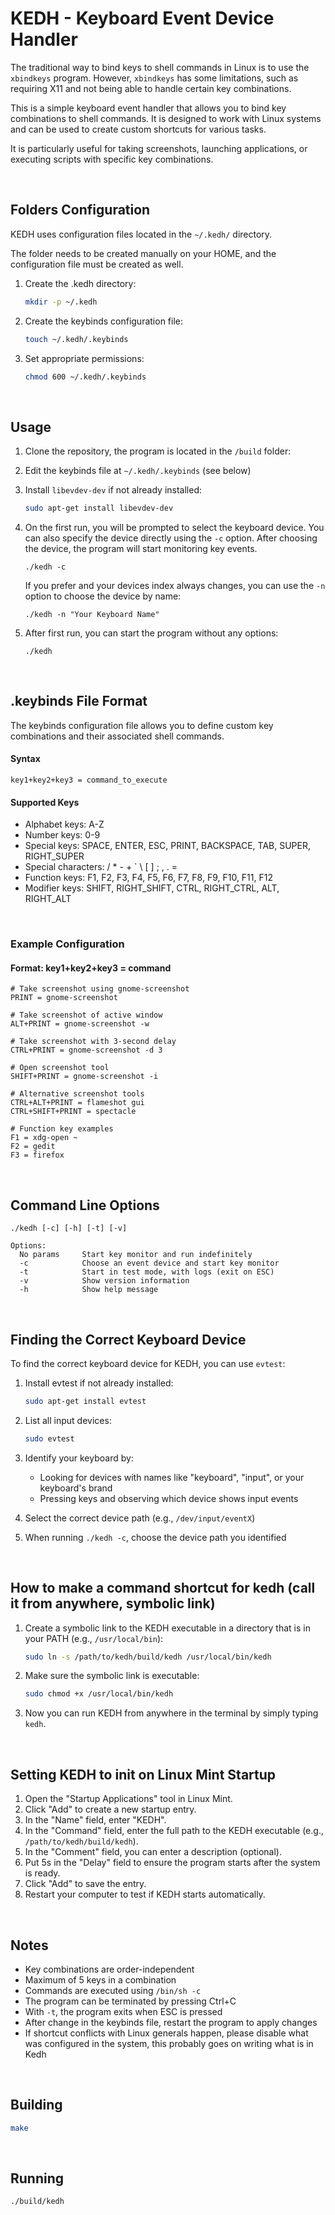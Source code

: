 # KEDH - Keyboard Event Device Handler
The traditional way to bind keys to shell commands in Linux is to use the `xbindkeys` program. However, `xbindkeys` has some limitations, such as requiring X11 and not being able to handle certain key combinations.

This is a simple keyboard event handler that allows you to bind key combinations to shell commands. It is designed to work with Linux systems and can be used to create custom shortcuts for various tasks.

It is particularly useful for taking screenshots, launching applications, or executing scripts with specific key combinations.

&nbsp;
## Folders Configuration
KEDH uses configuration files located in the `~/.kedh/` directory.

The folder needs to be created manually on your HOME, and the configuration file must be created as well.

1. Create the .kedh directory:
   ```bash
   mkdir -p ~/.kedh
   ```

2. Create the keybinds configuration file:
   ```bash
   touch ~/.kedh/.keybinds
   ```

3. Set appropriate permissions:
   ```bash
   chmod 600 ~/.kedh/.keybinds
   ```

&nbsp;
## Usage
1. Clone the repository, the program is located in the `/build` folder:

2. Edit the keybinds file at `~/.kedh/.keybinds` (see below)

3. Install `libevdev-dev` if not already installed:
   ```bash
   sudo apt-get install libevdev-dev
   ```

4. On the first run, you will be prompted to select the keyboard device. You can also specify the device directly using the `-c` option. After choosing the device, the program will start monitoring key events.
    ```
    ./kedh -c
    ```
   If you prefer and your devices index always changes, you can use the `-n` option to choose the device by name:
    ```
    ./kedh -n "Your Keyboard Name"
    ```

5. After first run, you can start the program without any options:
    ```
    ./kedh
    ```

&nbsp;
## .keybinds File Format

The keybinds configuration file allows you to define custom key combinations and their associated shell commands.

#### Syntax

```
key1+key2+key3 = command_to_execute
```

#### Supported Keys
- Alphabet keys: A-Z
- Number keys: 0-9
- Special keys: SPACE, ENTER, ESC, PRINT, BACKSPACE, TAB, SUPER, RIGHT_SUPER
- Special characters: / * - + ` \\ [ ] ; , . =
- Function keys: F1, F2, F3, F4, F5, F6, F7, F8, F9, F10, F11, F12
- Modifier keys: SHIFT, RIGHT_SHIFT, CTRL, RIGHT_CTRL, ALT, RIGHT_ALT


&nbsp;
### Example Configuration

#### Format: key1+key2+key3 = command
```
# Take screenshot using gnome-screenshot
PRINT = gnome-screenshot

# Take screenshot of active window
ALT+PRINT = gnome-screenshot -w

# Take screenshot with 3-second delay
CTRL+PRINT = gnome-screenshot -d 3

# Open screenshot tool
SHIFT+PRINT = gnome-screenshot -i

# Alternative screenshot tools
CTRL+ALT+PRINT = flameshot gui
CTRL+SHIFT+PRINT = spectacle

# Function key examples
F1 = xdg-open ~
F2 = gedit
F3 = firefox
```

&nbsp;
## Command Line Options

```
./kedh [-c] [-h] [-t] [-v]

Options:
  No params     Start key monitor and run indefinitely
  -c            Choose an event device and start key monitor
  -t            Start in test mode, with logs (exit on ESC)
  -v            Show version information
  -h            Show help message
```


&nbsp;
## Finding the Correct Keyboard Device

To find the correct keyboard device for KEDH, you can use `evtest`:

1. Install evtest if not already installed:
   ```bash
   sudo apt-get install evtest
   ```

2. List all input devices:
   ```bash
   sudo evtest
   ```

3. Identify your keyboard by:
   - Looking for devices with names like "keyboard", "input", or your keyboard's brand
   - Pressing keys and observing which device shows input events

4. Select the correct device path (e.g., `/dev/input/eventX`)

5. When running `./kedh -c`, choose the device path you identified

&nbsp;
## How to make a command shortcut for kedh (call it from anywhere, symbolic link)
1. Create a symbolic link to the KEDH executable in a directory that is in your PATH (e.g., `/usr/local/bin`):
   ```bash
   sudo ln -s /path/to/kedh/build/kedh /usr/local/bin/kedh
   ```

2. Make sure the symbolic link is executable:
   ```bash
   sudo chmod +x /usr/local/bin/kedh
   ```
   
3. Now you can run KEDH from anywhere in the terminal by simply typing `kedh`.

&nbsp;
## Setting KEDH to init on Linux Mint Startup
1. Open the "Startup Applications" tool in Linux Mint.
2. Click "Add" to create a new startup entry.
3. In the "Name" field, enter "KEDH".
4. In the "Command" field, enter the full path to the KEDH executable (e.g., `/path/to/kedh/build/kedh`).
5. In the "Comment" field, you can enter a description (optional).
6. Put 5s in the "Delay" field to ensure the program starts after the system is ready.
7. Click "Add" to save the entry.
8. Restart your computer to test if KEDH starts automatically.

&nbsp;
## Notes
- Key combinations are order-independent
- Maximum of 5 keys in a combination
- Commands are executed using `/bin/sh -c`
- The program can be terminated by pressing Ctrl+C
- With `-t`, the program exits when ESC is pressed
- After change in the keybinds file, restart the program to apply changes
- If shortcut conflicts with Linux generals happen, please disable what was configured in the system, this probably goes on writing what is in Kedh

&nbsp;
## Building

```bash
make
```

&nbsp;
## Running

```bash
./build/kedh